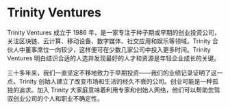# 

# Trinity Ventures

Trinity Ventures 成立于 1986 年，是一家专注于种子期或早期的创业投资公司，关注区块链、云计算、移动设备、数字媒体、社交应用和娱乐等领域。Trinity 合伙人中董事席位一向较少，这样便可在少数几家公司中投入更多时间。Trinity Ventures 明白结识合适的人选并发现最好的人才和资源是年轻企业成长的关键。

三十多年来，我们一直坚定不移地致力于早期投资——我们的业绩记录证明了这一点。Trinity 创始人建立了改变市场和生活的经久不衰的公司。创业可能是一种孤独的追求。加入 Trinity 大家庭意味着利用专家和创始人网络，他们可以帮助您驾驭创业公司的个人和职业不确定性。


